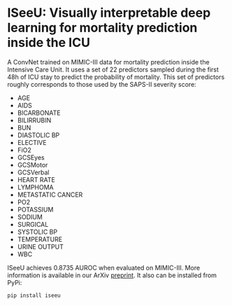 # ISeeU: Visually interpretable deep learning for mortality prediction inside the ICU

A ConvNet trained on MIMIC-III data for mortality prediction inside the Intensive Care Unit. It uses a set of 22 predictors sampled during the first 48h of ICU stay to predict the probability of mortality. This set of predictors roughly corresponds to those used by the SAPS-II severity score: 

  - AGE 
  - AIDS 
  - BICARBONATE 
  - BILIRRUBIN 
  - BUN 
  - DIASTOLIC BP 
  - ELECTIVE 
  - FiO2 
  - GCSEyes
  - GCSMotor
  - GCSVerbal
  - HEART RATE
  - LYMPHOMA
  - METASTATIC CANCER
  - PO2
  - POTASSIUM
  - SODIUM
  - SURGICAL
  - SYSTOLIC BP
  - TEMPERATURE
  - URINE OUTPUT
  - WBC

ISeeU achieves 0.8735 AUROC when evaluated on MIMIC-III. More information is available in our ArXiv [preprint](https://arxiv.org/abs/1901.08201). It also can be installed from PyPi:

```unix
pip install iseeu
```

